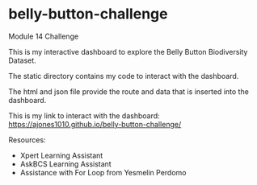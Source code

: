 # belly-button-challenge
Module 14 Challenge

This is my interactive dashboard to explore the Belly Button Biodiversity Dataset. 

The static directory contains my code to interact with the dashboard.

The html and json file provide the route and data that is inserted into the dashboard.

This is my link to interact with the dashboard: https://ajones1010.github.io/belly-button-challenge/

Resources:
- Xpert Learning Assistant
- AskBCS Learning Assistant
- Assistance with For Loop from Yesmelin Perdomo
